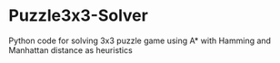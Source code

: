 # Puzzle3x3-Solver
Python code for solving 3x3 puzzle game using A* with Hamming and Manhattan distance as heuristics
